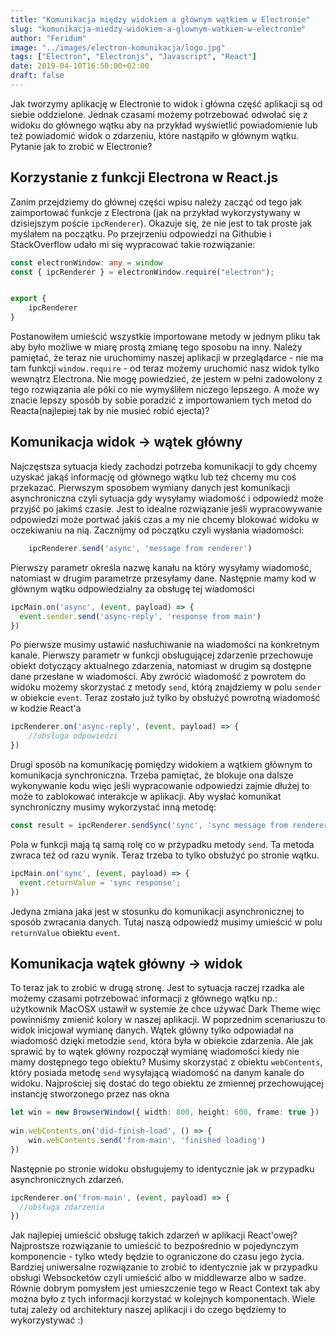 ```yaml
---
title: "Komunikacja między widokiem a głównym wątkiem w Electronie"
slug: "komunikacja-miedzy-widokiem-a-glownym-watkiem-w-electronie"
author: "Feridum"
image: "../images/electron-komunikacja/logo.jpg"
tags: ["Electron", "Electronjs", "Javascript", "React"]
date: 2019-04-10T16:50:00+02:00
draft: false
---
```


Jak tworzymy aplikację w Electronie to widok i główna część aplikacji są od siebie oddzielone. Jednak czasami możemy potrzebować odwołać się z widoku do głównego wątku aby na przykład wyświetlić powiadomienie lub też powiadomić widok o zdarzeniu, które nastąpiło w głównym wątku. Pytanie jak to zrobić w Electronie? 

<!--more-->

## Korzystanie z funkcji Electrona  w React.js

Zanim przejdziemy do głównej części wpisu należy zacząć od tego jak zaimportować funkcje z Electrona (jak na przykład wykorzystywany w dzisiejszym poście `ipcRenderer`). Okazuje się, że nie jest to tak proste jak myślałem na początku. Po przejrzeniu odpowiedzi na Githubie i StackOverflow udało mi się wypracować takie rozwiązanie:

```ts
const electronWindow: any = window
const { ipcRenderer } = electronWindow.require("electron");


export {
    ipcRenderer
}
```

Postanowiłem umieścić wszystkie importowane metody w jednym pliku tak aby było możliwe w miarę prostą zmianę tego sposobu na inny. Należy pamiętać, że teraz nie uruchomimy naszej aplikacji w przeglądarce - nie ma tam funkcji `window.require` - od teraz możemy uruchomić nasz widok tylko wewnątrz Electrona. Nie mogę powiedzieć, że jestem w pełni zadowolony z tego rozwiązania ale póki co nie wymyśliłem niczego lepszego. A może wy znacie lepszy sposób by sobie poradzić z importowaniem tych metod do Reacta(najlepiej tak by nie musieć robić ejecta)?

## Komunikacja widok -> wątek główny
Najczęstsza sytuacja kiedy zachodzi potrzeba komunikacji to gdy chcemy uzyskać jakąś informację od głównego wątku lub też chcemy mu coś przekazać. Pierwszym sposobem wymiany danych jest komunikacji asynchroniczna czyli sytuacja gdy wysyłamy wiadomość i odpowiedź może przyjść po jakimś czasie. Jest to idealne rozwiązanie jeśli wypracowywanie odpowiedzi może portwać jakiś czas a my nie chcemy blokować widoku w oczekiwaniu na nią. Zacznijmy od początku czyli wysłania wiadomości: 
 
```ts
    ipcRenderer.send('async', 'message from renderer')
```

Pierwszy parametr określa nazwę kanału na który wysyłamy wiadomość, natomiast w drugim parametrze przesyłamy dane. Następnie mamy kod w głównym wątku odpowiedzialny za obsługę tej wiadomości

```ts
ipcMain.on('async', (event, payload) => {
  event.sender.send('async-reply', 'response from main')
})
```

Po pierwsze musimy ustawić nasłuchiwanie na wiadomości na konkretnym kanale. Pierwszy parametr w funkcji obsługującej zdarzenie przechowuje obiekt dotyczący aktualnego zdarzenia, natomiast w drugim są dostępne dane przesłane w wiadomości. Aby zwrócić wiadomość z powrotem do widoku możemy skorzystać z metody `send`, którą znajdziemy w polu `sender` w obiekcie `event`. Teraz zostało już tylko by obsłużyć powrotną wiadomość w kodzie React'a

```ts
ipcRenderer.on('async-reply', (event, payload) => {
    //obsługa odpowiedzi
})
```

Drugi sposób na komunikację pomiędzy widokiem a wątkiem głównym to komunikacja synchroniczna. Trzeba pamiętać, że blokuje ona dalsze wykonywanie kodu więc jeśli wypracowanie odpowiedzi zajmie dłużej to może to zablokować interakcje w aplikacji. Aby wysłać komunikat synchroniczny musimy wykorzystać inną metodę: 

```ts
const result = ipcRenderer.sendSync('sync', 'sync message from renderer')
```
 
Pola w funkcji mają tą samą rolę co w przypadku metody `send`. Ta metoda zwraca też od razu wynik. Teraz trzeba to tylko obsłużyć po stronie wątku. 

```ts
ipcMain.on('sync', (event, payload) => {
  event.returnValue = 'sync response';
})
```

Jedyna zmiana jaka jest w stosunku do komunikacji asynchronicznej to sposób zwracania danych.  Tutaj naszą odpowiedź musimy umieścić w polu `returnValue` obiektu `event`.

## Komunikacja wątek główny -> widok 

To teraz jak to zrobić w drugą stronę.  Jest to sytuacja raczej rzadka ale możemy czasami potrzebować informacji z głównego wątku np.: użytkownik MacOSX ustawił w systemie że chce używać Dark Theme więc powinniśmy zmienić kolory w naszej aplikacji. W poprzednim scenariuszu to widok inicjował wymianę danych. Wątek główny tylko odpowiadał na wiadomość dzięki metodzie `send`, która była w obiekcie zdarzenia. Ale jak sprawić by to wątek główny rozpoczął wymianę wiadomości kiedy nie mamy dostępnego tego obiektu? Musimy skorzystać z obiektu `webContents`, który posiada metodę `send` wysyłającą wiadomość na danym kanale do widoku. Najprościej się dostać do tego obiektu ze zmiennej przechowującej instancję stworzonego przez nas okna 

```ts
let win = new BrowserWindow({ width: 800, height: 600, frame: true })
  
win.webContents.on('did-finish-load', () => {
    win.webContents.send('from-main', 'finished loading')
})
```


Następnie po stronie widoku obsługujemy to identycznie jak w przypadku asynchronicznych zdarzeń. 
```ts
ipcRenderer.on('from-main', (event, payload) => {
  //obsługa zdarzenia
})
```

Jak najlepiej umieścić obsługę takich zdarzeń w aplikacji React'owej? Najprostsze rozwiązanie to umieścić to bezpośrednio w pojedynczym komponencie - tylko wtedy będzie to ograniczone do czasu jego życia. Bardziej uniwersalne rozwiązanie to zrobić to identycznie jak w przypadku obsługi Websocketów czyli umieścić albo w middlewarze albo w sadze. Równie dobrym pomysłem jest umieszczenie tego w React Context tak aby można było z tych informacji korzystać w kolejnych komponentach. Wiele tutaj zależy od architektury naszej aplikacji i do czego będziemy to wykorzystywać :) 


